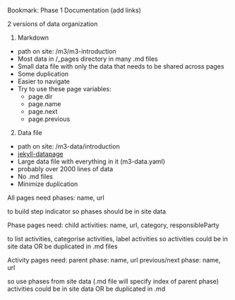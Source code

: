 Bookmark: Phase 1 Documentation (add links)



2 versions of data organization

1. Markdown
  - path on site: /m3/m3-introduction
  - Most data in /_pages directory in many .md files
  - Small data file with only the data that needs to be shared across pages
  - Some duplication
  - Easier to navigate
  - Try to use these page variables:
    - page.dir
    - page.name
    - page.next
    - page.previous


2. Data file
  - path on site: /m3-data/introduction
  - [jekyll-datapage](https://github.com/avillafiorita/jekyll-datapage_gen)
  - Large data file with everything in it (m3-data.yaml)
  - probably over 2000 lines of data
  - No .md files
  - Minimize duplication








All pages need
phases: name, url

to build step indicator
so phases should be in site data




Phase pages need:
child activities: name, url, category, responsibleParty

to list activities, categorise activities, label activities
so activities could be in site data OR be duplicated in .md files




Activity pages need:
parent phase: name, url
previous/next phase: name, url


so
use phases from site data (.md file will specify index of parent phase)
activities could be in site data OR be duplicated in .md

